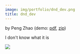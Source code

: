 ```yaml
---
image: img/portfolio/dnd_dev.png
title: dnd_dev
---
```


by Peng Zhao (demo: [pdf](https://github.com/pzhaonet/bookdownplus/raw/master/upload/dnd_dev/showcase/dnd_dev.pdf), [zip](https://github.com/pzhaonet/bookdownplus/raw/master/upload/dnd_dev/demo.zip))

I don't know what it is

<!--more-->

![](https://github.com/pzhaonet/bookdownplus/raw/master/upload/dnd_dev/showcase/cover.png)

